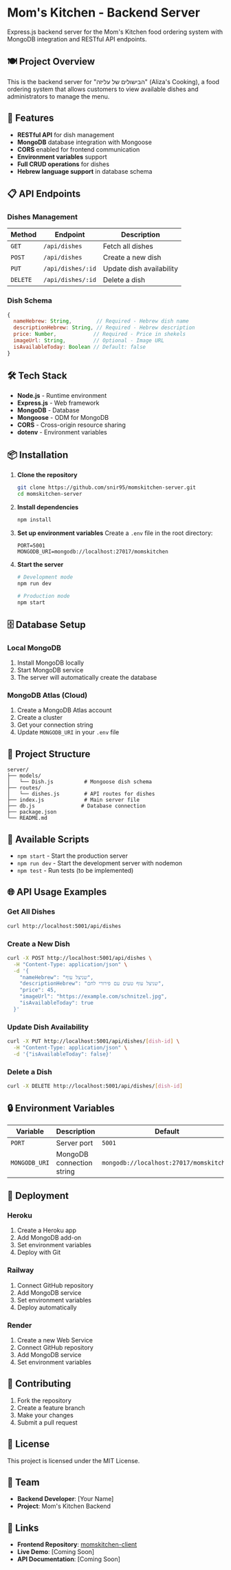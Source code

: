 # Mom's Kitchen - Backend Server

Express.js backend server for the Mom's Kitchen food ordering system with MongoDB integration and RESTful API endpoints.

## 🍽️ Project Overview

This is the backend server for "הבישולים של עליזה" (Aliza's Cooking), a food ordering system that allows customers to view available dishes and administrators to manage the menu.

## 🚀 Features

- **RESTful API** for dish management
- **MongoDB** database integration with Mongoose
- **CORS** enabled for frontend communication
- **Environment variables** support
- **Full CRUD operations** for dishes
- **Hebrew language support** in database schema

## 📋 API Endpoints

### Dishes Management

| Method | Endpoint | Description |
|--------|----------|-------------|
| `GET` | `/api/dishes` | Fetch all dishes |
| `POST` | `/api/dishes` | Create a new dish |
| `PUT` | `/api/dishes/:id` | Update dish availability |
| `DELETE` | `/api/dishes/:id` | Delete a dish |

### Dish Schema

```javascript
{
  nameHebrew: String,        // Required - Hebrew dish name
  descriptionHebrew: String, // Required - Hebrew description
  price: Number,            // Required - Price in shekels
  imageUrl: String,         // Optional - Image URL
  isAvailableToday: Boolean // Default: false
}
```

## 🛠️ Tech Stack

- **Node.js** - Runtime environment
- **Express.js** - Web framework
- **MongoDB** - Database
- **Mongoose** - ODM for MongoDB
- **CORS** - Cross-origin resource sharing
- **dotenv** - Environment variables

## 📦 Installation

1. **Clone the repository**
   ```bash
   git clone https://github.com/snir95/momskitchen-server.git
   cd momskitchen-server
   ```

2. **Install dependencies**
   ```bash
   npm install
   ```

3. **Set up environment variables**
   Create a `.env` file in the root directory:
   ```env
   PORT=5001
   MONGODB_URI=mongodb://localhost:27017/momskitchen
   ```

4. **Start the server**
   ```bash
   # Development mode
   npm run dev

   # Production mode
   npm start
   ```

## 🗄️ Database Setup

### Local MongoDB
1. Install MongoDB locally
2. Start MongoDB service
3. The server will automatically create the database

### MongoDB Atlas (Cloud)
1. Create a MongoDB Atlas account
2. Create a cluster
3. Get your connection string
4. Update `MONGODB_URI` in your `.env` file

## 📁 Project Structure

```
server/
├── models/
│   └── Dish.js          # Mongoose dish schema
├── routes/
│   └── dishes.js        # API routes for dishes
├── index.js             # Main server file
├── db.js               # Database connection
├── package.json
└── README.md
```

## 🔧 Available Scripts

- `npm start` - Start the production server
- `npm run dev` - Start the development server with nodemon
- `npm test` - Run tests (to be implemented)

## 🌐 API Usage Examples

### Get All Dishes
```bash
curl http://localhost:5001/api/dishes
```

### Create a New Dish
```bash
curl -X POST http://localhost:5001/api/dishes \
  -H "Content-Type: application/json" \
  -d '{
    "nameHebrew": "שניצל עוף",
    "descriptionHebrew": "שניצל עוף טעים עם פירורי לחם",
    "price": 45,
    "imageUrl": "https://example.com/schnitzel.jpg",
    "isAvailableToday": true
  }'
```

### Update Dish Availability
```bash
curl -X PUT http://localhost:5001/api/dishes/[dish-id] \
  -H "Content-Type: application/json" \
  -d '{"isAvailableToday": false}'
```

### Delete a Dish
```bash
curl -X DELETE http://localhost:5001/api/dishes/[dish-id]
```

## 🔒 Environment Variables

| Variable | Description | Default |
|----------|-------------|---------|
| `PORT` | Server port | `5001` |
| `MONGODB_URI` | MongoDB connection string | `mongodb://localhost:27017/momskitchen` |

## 🚀 Deployment

### Heroku
1. Create a Heroku app
2. Add MongoDB add-on
3. Set environment variables
4. Deploy with Git

### Railway
1. Connect GitHub repository
2. Add MongoDB service
3. Set environment variables
4. Deploy automatically

### Render
1. Create a new Web Service
2. Connect GitHub repository
3. Add MongoDB service
4. Set environment variables

## 🤝 Contributing

1. Fork the repository
2. Create a feature branch
3. Make your changes
4. Submit a pull request

## 📄 License

This project is licensed under the MIT License.

## 👥 Team

- **Backend Developer**: [Your Name]
- **Project**: Mom's Kitchen Backend

## 🔗 Links

- **Frontend Repository**: [momskitchen-client](https://github.com/snir95/momskitchen-client)
- **Live Demo**: [Coming Soon]
- **API Documentation**: [Coming Soon]
